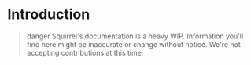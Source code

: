 <!--
  Copyright (c) 2020 Squirrel Chat, All rights reserved.

  Redistribution and use in source and binary forms, with or without
  modification, are permitted provided that the following conditions are met:

  1. Redistributions of source code must retain the above copyright notice, this
    list of conditions and the following disclaimer.
  2. Redistributions in binary form must reproduce the above copyright notice,
    this list of conditions and the following disclaimer in the
    documentation and/or other materials provided with the distribution.
  3. Neither the name of the copyright holder nor the names of its contributors
    may be used to endorse or promote products derived from this software without
    specific prior written permission.

  THIS SOFTWARE IS PROVIDED BY THE COPYRIGHT HOLDERS AND CONTRIBUTORS "AS IS" AND
  ANY EXPRESS OR IMPLIED WARRANTIES, INCLUDING, BUT NOT LIMITED TO, THE IMPLIED
  WARRANTIES OF MERCHANTABILITY AND FITNESS FOR A PARTICULAR PURPOSE ARE
  DISCLAIMED. IN NO EVENT SHALL THE COPYRIGHT HOLDER OR CONTRIBUTORS BE LIABLE
  FOR ANY DIRECT, INDIRECT, INCIDENTAL, SPECIAL, EXEMPLARY, OR CONSEQUENTIAL
  DAMAGES (INCLUDING, BUT NOT LIMITED TO, PROCUREMENT OF SUBSTITUTE GOODS OR
  SERVICES; LOSS OF USE, DATA, OR PROFITS; OR BUSINESS INTERRUPTION) HOWEVER
  CAUSED AND ON ANY THEORY OF LIABILITY, WHETHER IN CONTRACT, STRICT LIABILITY,
  OR TORT (INCLUDING NEGLIGENCE OR OTHERWISE) ARISING IN ANY WAY OUT OF THE USE
  OF THIS SOFTWARE, EVEN IF ADVISED OF THE POSSIBILITY OF SUCH DAMAGE.
-->

# Introduction

>danger
> Squirrel's documentation is a heavy WIP. Information you'll find here might be inaccurate or change without
> notice. We're not accepting contributions at this time.

